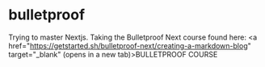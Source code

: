 # bulletproof

Trying to master Nextjs. Taking the Bulletproof Next course found here: 
<a href="https://getstarted.sh/bulletproof-next/creating-a-markdown-blog" target="_blank" (opens in a new tab)>BULLETPROOF COURSE</a>
